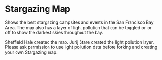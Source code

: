 # Stargazing Map
Shows the best stargazing campsites and events in the San Francisco Bay Area. The map also has a layer of light pollution that can be toggled on or off to show the darkest skies throughout the bay. 

Sheffield Hale created the map. Jurij Stare created the light pollution layer.
Please ask permission to use light pollution data before forking and creating your own Stargazing map. 
